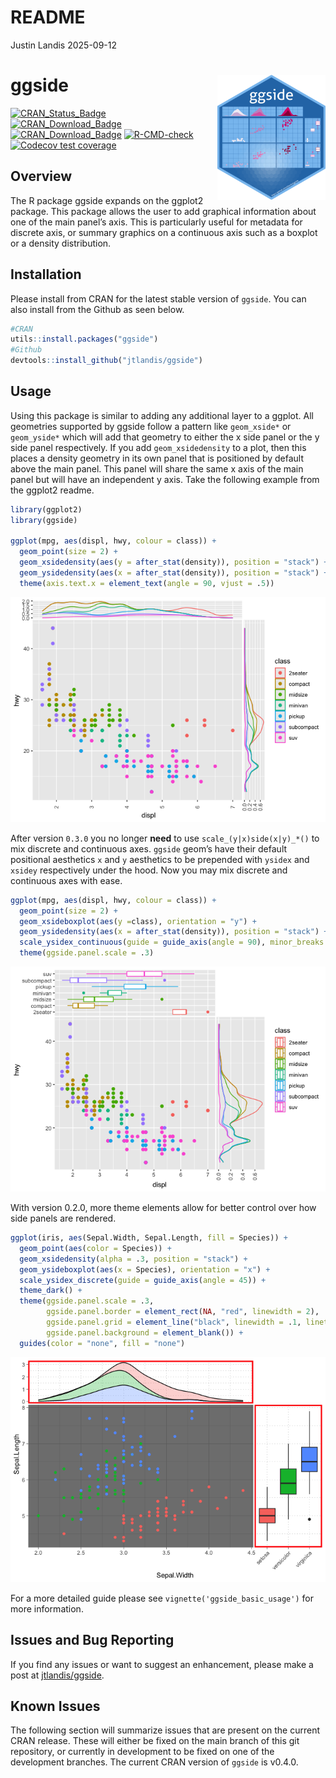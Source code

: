 # README
Justin Landis
2025-09-12

# ggside <a href="https://jtlandis.github.io/ggside/"><img src="inst/figures/ggside.png" align="right" style="float:right" height="200" alt="plyxp website" /></a>

<!-- badges: start -->

[![CRAN_Status_Badge](http://www.r-pkg.org/badges/version-ago/ggside.png)](https://cran.r-project.org/package=ggside)
[![CRAN_Download_Badge](http://cranlogs.r-pkg.org/badges/ggside.png)](https://cran.r-project.org/package=ggside)
[![CRAN_Download_Badge](http://cranlogs.r-pkg.org/badges/grand-total/ggside.png)](https://cran.r-project.org/package=ggside)
[![R-CMD-check](https://github.com/jtlandis/ggside/actions/workflows/R-CMD-check.yaml/badge.svg)](https://github.com/jtlandis/ggside/actions/workflows/R-CMD-check.yaml)
[![Codecov test
coverage](https://codecov.io/gh/jtlandis/ggside/branch/main/graph/badge.svg)](https://app.codecov.io/gh/jtlandis/ggside?branch=main)
<!-- badges: end -->

  
  
  
  

## Overview

The R package ggside expands on the ggplot2 package. This package allows
the user to add graphical information about one of the main panel’s
axis. This is particularly useful for metadata for discrete axis, or
summary graphics on a continuous axis such as a boxplot or a density
distribution.

## Installation

Please install from CRAN for the latest stable version of `ggside`. You
can also install from the Github as seen below.

``` r
#CRAN
utils::install.packages("ggside")
#Github
devtools::install_github("jtlandis/ggside")
```

## Usage

Using this package is similar to adding any additional layer to a
ggplot. All geometries supported by ggside follow a pattern like
`geom_xside*` or `geom_yside*` which will add that geometry to either
the x side panel or the y side panel respectively. If you add
`geom_xsidedensity` to a plot, then this places a density geometry in
its own panel that is positioned by default above the main panel. This
panel will share the same x axis of the main panel but will have an
independent y axis. Take the following example from the ggplot2 readme.

``` r
library(ggplot2)
library(ggside)

ggplot(mpg, aes(displ, hwy, colour = class)) +
  geom_point(size = 2) +
  geom_xsidedensity(aes(y = after_stat(density)), position = "stack") +
  geom_ysidedensity(aes(x = after_stat(density)), position = "stack") +
  theme(axis.text.x = element_text(angle = 90, vjust = .5))
```

![](man/figures/README-example-1.png)

After version `0.3.0` you no longer **need** to use
`scale_(y|x)side(x|y)_*()` to mix discrete and continuous axes. `ggside`
geom’s have their default positional aesthetics `x` and `y` aesthetics
to be prepended with `ysidex` and `xsidey` respectively under the hood.
Now you may mix discrete and continuous axes with ease.

``` r
ggplot(mpg, aes(displ, hwy, colour = class)) +
  geom_point(size = 2) +
  geom_xsideboxplot(aes(y =class), orientation = "y") +
  geom_ysidedensity(aes(x = after_stat(density)), position = "stack") +
  scale_ysidex_continuous(guide = guide_axis(angle = 90), minor_breaks = NULL) +
  theme(ggside.panel.scale = .3)
```

![](man/figures/README-example-mix-scales-1.png)

With version 0.2.0, more theme elements allow for better control over
how side panels are rendered.

``` r
ggplot(iris, aes(Sepal.Width, Sepal.Length, fill = Species)) +
  geom_point(aes(color = Species)) +
  geom_xsidedensity(alpha = .3, position = "stack") +
  geom_ysideboxplot(aes(x = Species), orientation = "x") +
  scale_ysidex_discrete(guide = guide_axis(angle = 45)) +
  theme_dark() +
  theme(ggside.panel.scale = .3,
        ggside.panel.border = element_rect(NA, "red", linewidth = 2),
        ggside.panel.grid = element_line("black", linewidth = .1, linetype = "dotted"),
        ggside.panel.background = element_blank()) +
  guides(color = "none", fill = "none")
```

![](man/figures/README-example-side-themes-1.png)

For a more detailed guide please see `vignette('ggside_basic_usage')`
for more information.

## Issues and Bug Reporting

If you find any issues or want to suggest an enhancement, please make a
post at [jtlandis/ggside](https://github.com/jtlandis/ggside/issues).

## Known Issues

The following section will summarize issues that are present on the
current CRAN release. These will either be fixed on the main branch of
this git repository, or currently in development to be fixed on one of
the development branches. The current CRAN version of `ggside` is
v0.4.0.
